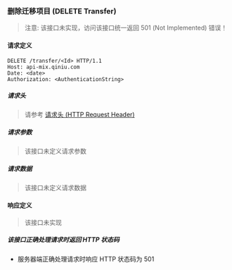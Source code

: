### 删除迁移项目 (DELETE Transfer)

> 注意: 该接口未实现，访问该接口统一返回 501 (Not Implemented) 错误！

#### 请求定义

    DELETE /transfer/<Id> HTTP/1.1
    Host: api-mix.qiniu.com
    Date: <date>
    Authorization: <AuthenticationString>

##### 请求头

> 请参考 [请求头 (HTTP Request Header)](request.md)

##### 请求参数

> 该接口未定义请求参数

##### 请求数据

> 该接口未定义请求数据

#### 响应定义

> 该接口未实现

##### 该接口正确处理请求时返回 HTTP 状态码

- 服务器端正确处理请求时响应 HTTP 状态码为 501
